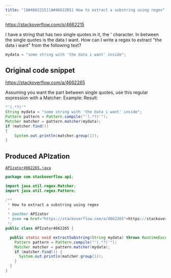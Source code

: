 ```yaml
---
title: "[Q#4662215][A#4662265] How to extract a substring using regex"
---
```


https://stackoverflow.com/q/4662215

I have a string that has two single quotes in it, the ' character. In between the single quotes is the data I want.
How can I write a regex to extract "the data i want" from the following text?


```java
mydata = "some string with 'the data i want' inside";
```


## Original code snippet

https://stackoverflow.com/a/4662265

Assuming you want the part between single quotes, use this regular expression with a Matcher:
Example:
Result:

```java
"'(.*?)'"
String mydata = "some string with 'the data i want' inside";
Pattern pattern = Pattern.compile("'(.*?)'");
Matcher matcher = pattern.matcher(mydata);
if (matcher.find())
{
    System.out.println(matcher.group(1));
}
```

## Produced APIzation

[`APIzator4662265.java`](/data/search/java/APIzator4662265.java)

```java
package com.stackoverflow.api;

import java.util.regex.Matcher;
import java.util.regex.Pattern;

/**
 * How to extract a substring using regex
 *
 * @author APIzator
 * @see <a href="https://stackoverflow.com/a/4662265">https://stackoverflow.com/a/4662265</a>
 */
public class APIzator4662265 {

  public static void extractSubstring(String mydata) throws RuntimeException {
    Pattern pattern = Pattern.compile("'(.*?)'");
    Matcher matcher = pattern.matcher(mydata);
    if (matcher.find()) {
      System.out.println(matcher.group(1));
    }
  }
}
```